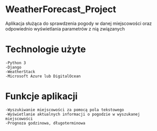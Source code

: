 # WeatherForecast_Project
Aplikacja służąca do sprawdzenia pogody w danej miejscowości oraz odpowiednio wyświetlania parametrów z nią związanych
# Technologie użyte
	-Python 3
	-Django
	-WeatherStack
	-Microsoft Azure lub DigitalOcean
# Funkcje aplikacji
	-Wyszukiwanie miejscowości za pomocą pola tekstowego
	-Wyświetlanie aktualnych informacji o pogodzie w wyszukanej miejscowości
	-Prognoza godzinowa, długoterminowa
	
